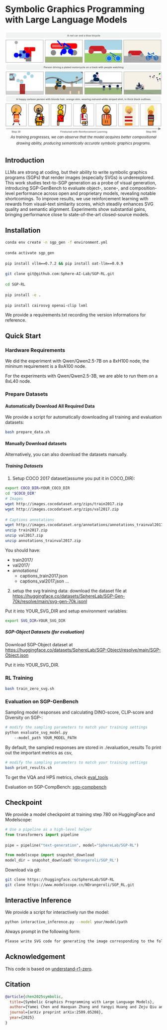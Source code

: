 

# Symbolic Graphics Programming with Large Language Models

<div align="center">
  <img src="./assets/teaser.png" alt="teaser image" width="820">
  <br>
  <sup><em>As training progresses, we can observe that the model acquires better
compositional drawing ability, producing semantically accurate symbolic graphics programs.</em></sup>
</div>

## Introduction

LLMs are strong at coding, but their ability to write symbolic graphics programs (SGPs) that render images (especially SVGs) is underexplored. This work studies text-to-SGP generation as a probe of visual generation, introducing SGP-GenBench to evaluate object-, scene-, and composition-level performance across open and proprietary models, revealing notable shortcomings. To improve results, we use reinforcement learning with rewards from visual–text similarity scores, which steadily enhances SVG quality and semantic alignment. Experiments show substantial gains, bringing performance close to state-of-the-art closed-source models.

## Installation

```bash
conda env create -n sgp_gen -f environment.yml

conda activate sgp_gen

pip install vllm==0.7.2 && pip install oat-llm==0.0.9

git clone git@github.com:Sphere-AI-Lab/SGP-RL.git

cd SGP-RL

pip install -e .

pip install cairosvg openai-clip lxml
```
We provide a requirements.txt recording the version informations for reference.


## Quick Start

### Hardware Requirements

We did the experiment with Qwen/Qwen2.5-7B on a 8xH100 node, the mininum requirement is a 8xA100 node.

For the experiments with Qwen/Qwen2.5-3B, we are able to run them on a 8xL40 node.

### Prepare Datasets

#### Automatically Download All Required Data

We provide a script for automatically downloading all training and evaluation datasets:
```bash
bash prepare_data.sh
```

#### Manually Download datasets

Alternatively, you can also download the datasets manually.

##### Training Datasets


1) Setup COCO 2017 dataset(assume you put it in COCO_DIR):
```bash
export COCO_DIR=YOUR_COCO_DIR
cd "$COCO_DIR"
# Images
wget http://images.cocodataset.org/zips/train2017.zip
wget http://images.cocodataset.org/zips/val2017.zip

# Captions annotations
wget http://images.cocodataset.org/annotations/annotations_trainval2017.zip
unzip train2017.zip
unzip val2017.zip
unzip annotations_trainval2017.zip

```
You should have:
- train2017/
- val2017/
- annotations/
    - captions_train2017.json
    - captions_val2017.json
    ...

2) setup the svg training data:
download the dataset file at https://huggingface.co/datasets/SphereLab/SGP-Gen-70k/resolve/main/svg-gen-70k.jsonl

Put it into YOUR_SVG_DIR and setup environment variables:
```bash
export SVG_DIR=YOUR_SVG_DIR
```


##### SGP-Object Datasets (for evaluation)
Download SGP-Object dataset at  
https://huggingface.co/datasets/SphereLab/SGP-Object/resolve/main/SGP-Object.json

Put it into YOUR_SVG_DIR.


### RL Training

```bash
bash train_zero_svg.sh
```

### Evaluation on SGP-GenBench
Sampling model responses and calculating DINO-score, CLIP-score and Diversity on SGP-:
```bash
# modify the sampling parameters to match your training settings
python evaluate_svg_model.py 
    --model_path YOUR_MODEL_PATH  
```
By default, the sampled responses are stored in ./evaluation_results
To print out the important metrics as csv, 
```bash
# modify the sampling parameters to match your training settings
bash print_results.sh
```
To get the VQA and HPS metrics, check [eval_tools](eval_tools/)

Evaluation on SGP-CompBench:
[sgp-compbench](sgp-compbench/)


## Checkpoint
We provide a model checkpoint at training step 780 on HuggingFace and Modelscope:

```python
# Use a pipeline as a high-level helper
from transformers import pipeline

pipe = pipeline("text-generation", model="SphereLab/SGP-RL")
```

```python
from modelscope import snapshot_download
model_dir = snapshot_download('NOrangeroli/SGP_RL')
```

Download via git:
```bash
git clone https://huggingface.co/SphereLab/SGP-RL
git clone https://www.modelscope.cn/NOrangeroli/SGP_RL.git
```

## Interactive Inference

We provide a script for interactively run the model:

```bash
python interactive_inference.py --model your/model/path
```

Always prompt in the following form:

```bash
Please write SVG code for generating the image corresponding to the following description: YOUR_DESCRIPTION
```

## Acknowledgement
This code is based on [understand-r1-zero](https://github.com/sail-sg/understand-r1-zero).


## Citation

```bib
@article{chen2025symbolic,
  title={Symbolic Graphics Programming with Large Language Models}, 
  author={Yamei Chen and Haoquan Zhang and Yangyi Huang and Zeju Qiu and Kaipeng Zhang and Yandong Wen and Weiyang Liu},
  journal={arXiv preprint arXiv:2509.05208},
  year={2025}
}
```

